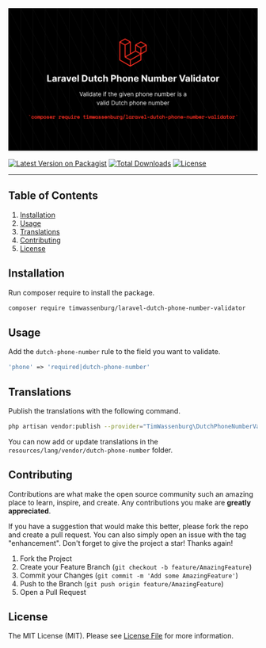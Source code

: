 <img src="img/banner.png" alt="Logo">

[![Latest Version on Packagist](https://img.shields.io/packagist/v/timwassenburg/laravel-dutch-phone-number-validator.svg?style=flat-square)](https://packagist.org/packages/timwassenburg/laravel-dutch-phone-number-validator)
[![Total Downloads](https://img.shields.io/packagist/dt/timwassenburg/laravel-dutch-phone-number-validator.svg?style=flat-square)](https://packagist.org/packages/timwassenburg/laravel-dutch-phone-number-validator)
[![License](https://img.shields.io/packagist/l/timwassenburg/laravel-dutch-phone-number-validator)](https://packagist.org/packages/timwassenburg/laravel-dutch-phone-number-validator)

<hr>

## Table of Contents
  <ol>
    <li><a href="#installation">Installation</a></li>
    <li><a href="#usage">Usage</a></li>
    <li><a href="#translations">Translations</a></li>
    <li><a href="#contributing">Contributing</a></li>
    <li><a href="#license">License</a></li>
  </ol>

## Installation
Run composer require to install the package.
```bash
composer require timwassenburg/laravel-dutch-phone-number-validator
```

## Usage
Add the ```dutch-phone-number``` rule to the field you want to validate.

```php
'phone' => 'required|dutch-phone-number'
```

## Translations
Publish the translations with the following command.
```bash
php artisan vendor:publish --provider="TimWassenburg\DutchPhoneNumberValidator\PhoneValidatorServiceProvider" --tag="translations"
```
You can now add or update translations in the ```resources/lang/vendor/dutch-phone-number``` folder.

## Contributing
Contributions are what make the open source community such an amazing place to learn, inspire, and create. Any contributions you make are **greatly appreciated**.

If you have a suggestion that would make this better, please fork the repo and create a pull request. You can also simply open an issue with the tag "enhancement".
Don't forget to give the project a star! Thanks again!

1. Fork the Project
2. Create your Feature Branch (`git checkout -b feature/AmazingFeature`)
3. Commit your Changes (`git commit -m 'Add some AmazingFeature'`)
4. Push to the Branch (`git push origin feature/AmazingFeature`)
5. Open a Pull Request

## License
The MIT License (MIT). Please see [License File](LICENSE.md) for more information.
